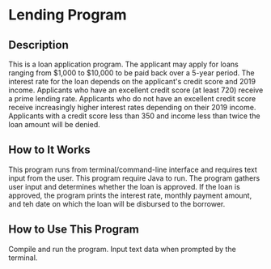 # Lending Program
## Description
This is a loan application program.  The applicant may apply for loans ranging from $1,000 to $10,000 to be paid back over a 5-year period.  The interest rate for the loan depends on the applicant's credit score and 2019 income.  Applicants who have an excellent credit score (at least 720) receive a prime lending rate. Applicants who do not have an excellent credit score receive increasingly higher interest rates depending on their 2019 income. Applicants with a credit score less than 350 and income less than twice the loan amount will be denied.
## How to It Works
This program runs from terminal/command-line interface and requires text input from the user. This program require Java to run.
The program gathers user input and determines whether the loan is approved.  If the loan is approved, the program prints the interest rate, monthly payment amount, and teh date on which the loan will be disbursed to the borrower.
## How to Use This Program
Compile and run the program.
Input text data when prompted by the terminal.